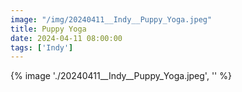 ```yaml
---
image: "/img/20240411__Indy__Puppy_Yoga.jpeg"
title: Puppy Yoga 
date: 2024-04-11 08:00:00
tags: ['Indy']
---
```

{% image './20240411__Indy__Puppy_Yoga.jpeg', '' %}